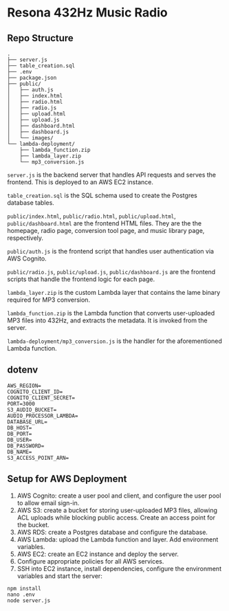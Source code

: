# Resona 432Hz Music Radio

## Repo Structure
```
.
├── server.js
├── table_creation.sql
├── .env
├── package.json
├── public/
│   ├── auth.js
│   ├── index.html
│   ├── radio.html
│   ├── radio.js
│   ├── upload.html
│   ├── upload.js
│   ├── dashboard.html
│   ├── dashboard.js
│   └── images/
└── lambda-deployment/
    ├── lambda_function.zip
    ├── lambda_layer.zip
    └── mp3_conversion.js
```

`server.js` is the backend server that handles API requests and serves the frontend. This is deployed to an AWS EC2 instance. 

`table_creation.sql` is the SQL schema used to create the Postgres database tables. 

`public/index.html`, `public/radio.html`, `public/upload.html`, `public/dashboard.html` are the frontend HTML files. They are the the homepage, radio page, conversion tool page, and music library page, respectively. 

`public/auth.js` is the frontend script that handles user authentication via AWS Cognito. 

`public/radio.js`, `public/upload.js`, `public/dashboard.js` are the frontend scripts that handle the frontend logic for each page. 

`lambda_layer.zip` is the custom Lambda layer that contains the lame binary required for MP3 conversion. 

`lambda_function.zip` is the Lambda function that converts user-uploaded MP3 files into 432Hz, and extracts the metadata. It is invoked from the server. 

`lambda-deployment/mp3_conversion.js` is the handler for the aforementioned Lambda function. 


## dotenv
```
AWS_REGION=
COGNITO_CLIENT_ID=
COGNITO_CLIENT_SECRET=
PORT=3000
S3_AUDIO_BUCKET=
AUDIO_PROCESSOR_LAMBDA=
DATABASE_URL=
DB_HOST=
DB_PORT=
DB_USER=
DB_PASSWORD=
DB_NAME=
S3_ACCESS_POINT_ARN=
```


## Setup for AWS Deployment 
1. AWS Cognito: create a user pool and client, and configure the user pool to allow email sign-in. 
2. AWS S3: create a bucket for storing user-uploaded MP3 files, allowing ACL uploads while blocking public access. Create an access point for the bucket. 
3. AWS RDS: create a Postgres database and configure the database. 
4. AWS Lambda: upload the Lambda function and layer. Add environment variables. 
5. AWS EC2: create an EC2 instance and deploy the server. 
6. Configure appropriate policies for all AWS services. 
7. SSH into EC2 instance, install dependencies, configure the environment variables and start the server: 
```
npm install
nano .env
node server.js
```
